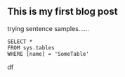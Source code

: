 ## This is my first blog post

trying sentence samples......

 ```tsql
 SELECT *
 FROM sys.tables
 WHERE [name] = 'SomeTable'
 ```
df
